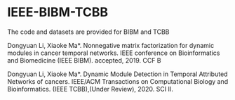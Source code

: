 # IEEE-BIBM-TCBB
The code and datasets are provided for BIBM and TCBB

Dongyuan Li, Xiaoke Ma*. Nonnegative matrix factorization for dynamic modules in cancer temporal networks. IEEE conference on Bioinformatics and Biomedicine (IEEE BIBM). accepted, 2019. CCF B

Dongyuan Li, Xiaoke Ma*. Dynamic Module Detection in Temporal Attributed Networks of cancers. IEEE/ACM Transactions on Computational Biology and Bioinformatics. (IEEE TCBB),(Under Review), 2020. SCI II.
